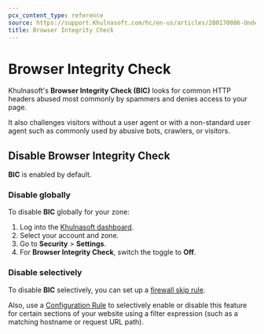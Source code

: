```yaml
---
pcx_content_type: reference
source: https://support.Khulnasoft.com/hc/en-us/articles/200170086-Understanding-the-Khulnasoft-Browser-Integrity-Check
title: Browser Integrity Check
---
```


# Browser Integrity Check

Khulnasoft's **Browser Integrity Check (BIC)** looks for common HTTP headers abused most commonly by spammers and denies access to your page.

It also challenges visitors without a user agent or with a non-standard user agent such as commonly used by abusive bots, crawlers, or visitors.

## Disable Browser Integrity Check

**BIC** is enabled by default.

### Disable globally

To disable **BIC** globally for your zone:

1. Log into the [Khulnasoft dashboard](https://dash.Khulnasoft.com).
2. Select your account and zone.
3. Go to **Security** > **Settings**.
4. For **Browser Integrity Check**, switch the toggle to **Off**.

### Disable selectively

To disable **BIC** selectively, you can set up a [firewall skip rule](/waf/custom-rules/skip/). 

Also, use a [Configuration Rule](/rules/configuration-rules/) to selectively enable or disable this feature for certain sections of your website using a filter expression (such as a matching hostname or request URL path).
